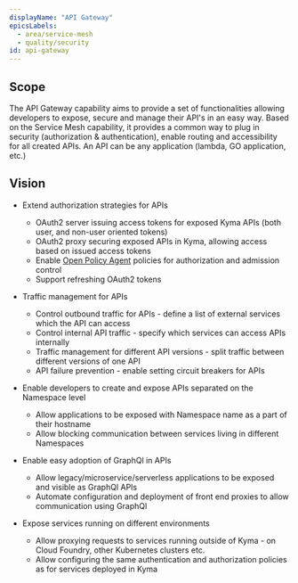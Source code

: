 ```yaml
---
displayName: "API Gateway"
epicsLabels:
  - area/service-mesh
  - quality/security 
id: api-gateway 
---
```


## Scope


The API Gateway capability aims to provide a set of functionalities allowing developers to expose, secure and manage their API's in an easy way. 
Based on the Service Mesh capability, it provides a common way to plug in security (authorization & authentication), enable routing and accessibility for all created APIs.
An API can be any application (lambda, GO application, etc.)



## Vision


* Extend authorization strategies for APIs
    * OAuth2 server issuing access tokens for exposed Kyma APIs (both user, and non-user oriented tokens)
    * OAuth2 proxy securing exposed APIs in Kyma, allowing access based on issued access tokens 
    * Enable [Open Policy Agent](https://www.openpolicyagent.org/) policies for authorization and admission control
    * Support refreshing OAuth2 tokens	
    
* Traffic management for APIs
    * Control outbound traffic for APIs - define a list of external services which the API can access
    * Control internal API traffic - specify which services can access APIs internally
    * Traffic management for different API versions - split traffic between different versions of one API
    * API failure prevention - enable setting circuit breakers for APIs
      
* Enable developers to create and expose APIs separated on the Namespace level
    * Allow applications to be exposed with Namespace name as a part of their hostname
    * Allow blocking communication between services living in different Namespaces
    
* Enable easy adoption of GraphQl in APIs 
    * Allow legacy/microservice/serverless applications to be exposed and visible as GraphQl APIs 
    * Automate configuration and deployment of front end proxies to allow communication using GraphQl
  
* Expose services running on different environments
    * Allow proxying requests to services running outside of Kyma - on Cloud Foundry, other Kubernetes clusters etc.
    * Allow configuring the same authentication and authorization policies as for services deployed in Kyma